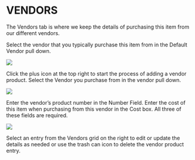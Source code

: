# VENDORS

The Vendors tab is where we keep the details of purchasing this item from our different vendors.

Select the vendor that you typically purchase this item from in the Default Vendor pull down.

![](https://cdn.realsgii2.dev/wise-software-docs/image_31.9146e276.png)

Click the plus icon at the top right to start the process of adding a vendor product. Select the Vendor you purchase from in the vendor pull down.

![](https://cdn.realsgii2.dev/wise-software-docs/image_32.bed03837.png)

Enter the vendor’s product number in the Number Field. Enter the cost of this item when purchasing from this vendor in the Cost box. All three of these fields are required.

![](https://cdn.realsgii2.dev/wise-software-docs/image_33.04ed2365.png)

Select an entry from the Vendors grid on the right to edit or update the details as needed or use the trash can icon to delete the vendor product entry.
